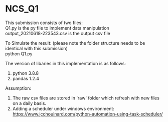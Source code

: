 # NCS_Q1

This submission consists of two files: <br/>
Q1.py is the py file to implement data manipulation<br/>
output_20210618-223543.csv is the output csv file<br/>

To Simulate the result: (please note the folder structure needs to be identical with this submission)<br/>
python Q1.py

The version of libaries in this implementation is as follows:<br/>
1. python 3.8.8<br/>
2. pandas 1.2.4<br/>

Assumption: <br/>
1. The raw csv files are stored in 'raw' folder which refresh with new files on a daily basis. <br/>
2. Adding a scheduler under windows environment: https://www.jcchouinard.com/python-automation-using-task-scheduler/<br/>

